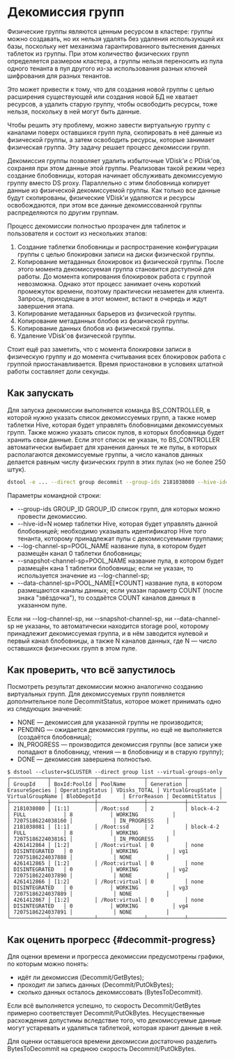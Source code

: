 # Декомиссия групп

Физические группы являются ценным ресурсом в кластере: группы можно создавать, но их нельзя удалять без удаления использующей их базы, поскольку нет механизма гарантированного вытеснения данных таблеток из группы. При этом количество физических групп определяется размером кластера, а группы нельзя переносить из пула одного тенанта в пул другого из-за использования разных ключей шифрования для разных тенантов.

Это может привести к тому, что для создания новой группы с целью расширения существующей или создания новой БД не хватает ресурсов, а удалить старую группу, чтобы освободить ресурсы, тоже нельзя, поскольку в ней могут быть данные.

Чтобы решить эту проблему, можно завести виртуальную группу с каналами поверх оставшихся групп пула, скопировать в неё данные из физической группы, а затем освободить ресурсы, которые занимает физическая группа. Эту задачу решает процесс декомиссии групп.

Декомиссия группы позволяет удалить избыточные VDisk'и с PDisk'ов, сохраняя при этом данные этой группы. Реализован такой режим через создание блобовницы, которая начинает обслуживать декомиссуемую группу вместо DS proxy. Параллельно с этим блобовница копирует данные из физической декомиссуемой группы.  Как только все данные будут скопированы, физические VDisk'и удаляются и ресурсы освобождаются, при этом все данные декомиссованной группы распределяются по другим группам.

Процесс декомиссии полностью прозрачен для таблеток и пользователя и состоит из нескольких этапов:

1. Создание таблетки блобовницы и распространение конфигурации группы с целью блокировки записи на диски физической группы.
2. Копирование метаданных блокировок из физической группы. После этого момента декомиссуемая группа становится доступной для работы. До момента копирования блокировок работа с группой невозможна. Однако этот процесс занимает очень короткий промежуток времени, поэтому практически незаметен для клиента. Запросы, приходящие в этот момент, встают в очередь и ждут завершения этапа.
3. Копирование метаданных барьеров из физической группы.
4. Копирование метаданных блобов из физической группы.
5. Копирование данных блобов из физической группы.
6. Удаление VDisk'ов физической группы.

Стоит ещё раз заметить, что с момента блокировки записи в физическую группу и до момента считывания всех блокировок работа с группой приостанавливается. Время приостановки в условиях штатной работы составляет доли секунды.

## Как запускать

Для запуска декомиссии выполняется команда BS\_CONTROLLER, в которой нужно указать список декомиссуемых групп, а также номер таблетки Hive, которая будет управлять блобовницами декомиссуемых групп. Также можно указать список пулов, в которых блобовница будет хранить свои данные. Если этот список не указан, то BS\_CONTROLLER автоматически выбирает для хранения данных те же пулы, в которых располагаются декомиссуемые группы, а число каналов данных делается равным числу физических групп в этих пулах (но не более 250 штук).

```bash
dstool -e ... --direct group decommit --group-ids 2181038080 --hive-id=72057594037968897
```

Параметры командной строки:

* --group-ids GROUP\_ID GROUP\_ID список групп, для которых можно провести декомиссию.
* --hive-id=N номер таблетки Hive, которая будет управлять данной блобовницей; необходимо указывать идентификатор Hive того тенанта, которому принадлежат пулы с декомиссуемыми группами;
* --log-channel-sp=POOL\_NAME название пула, в котором будет размещён канал 0 таблетки блобовницы;
* --snapshot-channel-sp=POOL\_NAME название пула, в котором будет размещён кана 1 таблетки блобовницы; если не указан, то используется значение из --log-channel-sp;
* --data-channel-sp=POOL\_NAME[\*COUNT] название пула, в котором размещаются каналы данных; если указан параметр COUNT (после знака "звёздочка"), то создаётся COUNT каналов данных в указанном пуле.

Если ни --log-channel-sp, ни --snapshot-channel-sp, ни --data-channel-sp не указаны, то автоматически находится storage pool, которому принадлежит декомиссуемая группа, и в нём заводится нулевой и первый канал блобовницы, а также N каналов данных, где N — число оставшихся физических групп в этом пуле.

## Как проверить, что всё запустилось

Посмотреть результат декомиссии можно аналогично созданию виртуальных групп. Для декомиссуемых групп появляется дополнительное поле DecommitStatus, которое может принимать одно из следующих значений:

* NONE — декомиссия для указанной группы не производится;
* PENDING — ожидается декомиссия группы, но ещё не выполняется (создаётся блобовница);
* IN\_PROGRESS — производится декомиссия группы (все записи уже попадают в блобовницу, чтения — в блобовницу и в старую группу);
* DONE — декомиссия завершена полностью.

```
$ dstool --cluster=$CLUSTER --direct group list --virtual-groups-only
┌────────────┬──────────────┬───────────────┬────────────┬────────────────┬─────────────────┬──────────────┬───────────────────┬──────────────────┬───────────────────┬─────────────┬────────────────┐
│ GroupId    │ BoxId:PoolId │ PoolName      │ Generation │ ErasureSpecies │ OperatingStatus │ VDisks_TOTAL │ VirtualGroupState │ VirtualGroupName │ BlobDepotId       │ ErrorReason │ DecommitStatus │
├────────────┼──────────────┼───────────────┼────────────┼────────────────┼─────────────────┼──────────────┼───────────────────┼──────────────────┼───────────────────┼─────────────┼────────────────┤
│ 2181038080 │ [1:1]        │ /Root:ssd     │ 2          │ block-4-2      │ FULL            │ 8            │ WORKING           │                  │ 72075186224038160 │             │ IN_PROGRESS    │
│ 2181038081 │ [1:1]        │ /Root:ssd     │ 2          │ block-4-2      │ FULL            │ 8            │ WORKING           │                  │ 72075186224038161 │             │ IN_PROGRESS    │
│ 4261412864 │ [1:2]        │ /Root:virtual │ 0          │ none           │ DISINTEGRATED   │ 0            │ WORKING           │ vg1              │ 72075186224037888 │             │ NONE           │
│ 4261412865 │ [1:2]        │ /Root:virtual │ 0          │ none           │ DISINTEGRATED   │ 0            │ WORKING           │ vg2              │ 72075186224037890 │             │ NONE           │
│ 4261412866 │ [1:2]        │ /Root:virtual │ 0          │ none           │ DISINTEGRATED   │ 0            │ WORKING           │ vg3              │ 72075186224037889 │             │ NONE           │
│ 4261412867 │ [1:2]        │ /Root:virtual │ 0          │ none           │ DISINTEGRATED   │ 0            │ WORKING           │ vg4              │ 72075186224037891 │             │ NONE           │
└────────────┴──────────────┴───────────────┴────────────┴────────────────┴─────────────────┴──────────────┴───────────────────┴──────────────────┴───────────────────┴─────────────┴────────────────┘
```

## Как оценить прогресс {#decommit-progress}

Для оценки времени и прогресса декомиссии предусмотрены графики, по которым можно понять:

* идёт ли декомиссия (Decommit/GetBytes);
* проходит ли запись данных (Decommit/PutOkBytes);
* сколько данных осталось декомиссовать (BytesToDecommit).

Если всё выполняется успешно, то скорость Decommit/GetBytes примерно соответствует Decommit/PutOkBytes. Несущественные расхождения допустимы вследствие того, что декомиссуемые данные могут устаревать и удаляться таблеткой, которая хранит данные в ней.

Для оценки оставшегося времени декомиссии достаточно разделить BytesToDecommit на среднюю скорость Decommit/PutOkBytes.
